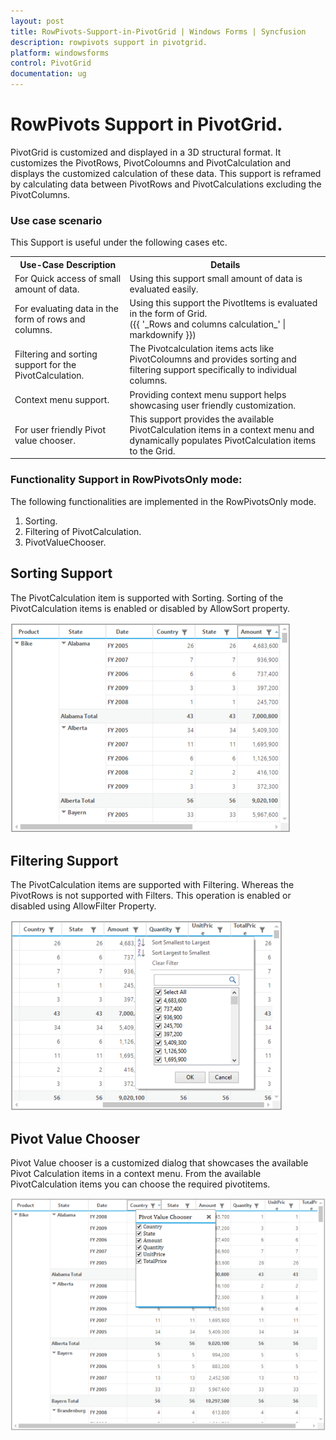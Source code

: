```yaml
---
layout: post
title: RowPivots-Support-in-PivotGrid | Windows Forms | Syncfusion
description: rowpivots support in pivotgrid.
platform: windowsforms
control: PivotGrid
documentation: ug
---
```


# RowPivots Support in PivotGrid.

PivotGrid is customized and displayed in a 3D structural format. It customizes the PivotRows, PivotColoumns and PivotCalculation and displays the customized calculation of these data. This support is reframed by calculating data between PivotRows and PivotCalculations excluding the PivotColumns. 



### Use case scenario

This Support is useful under the following cases etc.


<table>
<tr>
<th>
Use-Case Description</th><th>
Details</th></tr>
<tr>
<td>
For Quick access of small amount of data.</td><td>
Using this support small amount of data is evaluated easily.</td></tr>
<tr>
<td>
For evaluating data in the form of rows and columns.</td><td>
Using this support the PivotItems is evaluated in the form of Grid.<br>({{ '_Rows and columns calculation_' | markdownify }})<br></td></tr>
<tr>
<td>
Filtering and sorting support for the PivotCalculation.</td><td>
The Pivotcalculation items acts like PivotColoumns and provides sorting and filtering support specifically to individual columns.<br></td></tr>
<tr>
<td>
Context menu support.</td><td>
Providing context menu support helps showcasing user friendly customization.<br></td></tr>
<tr>
<td>
For user friendly Pivot value chooser.</td><td>
This support provides the available PivotCalculation items in a context menu and dynamically populates PivotCalculation items to the Grid.</td></tr>
</table>


### Functionality Support in RowPivotsOnly mode:

The following functionalities are implemented in the RowPivotsOnly mode. 

1. Sorting.
2. Filtering of PivotCalculation.
3. PivotValueChooser.

## Sorting Support


The PivotCalculation item is supported with Sorting. Sorting of the PivotCalculation items is enabled or disabled by AllowSort property.



![](RowPivots-Support-in-PivotGrid_images/RowPivots-Support-in-PivotGrid_img1.png)



## Filtering Support

The PivotCalculation items are supported with Filtering. Whereas the PivotRows is not supported with Filters. This operation is enabled or disabled using AllowFilter Property.

![](RowPivots-Support-in-PivotGrid_images/RowPivots-Support-in-PivotGrid_img2.png)



## Pivot Value Chooser

Pivot Value chooser is a customized dialog that showcases the available Pivot Calculation items in a context menu. From the available PivotCalculation items you can choose the required pivotitems.



![](RowPivots-Support-in-PivotGrid_images/RowPivots-Support-in-PivotGrid_img3.png)